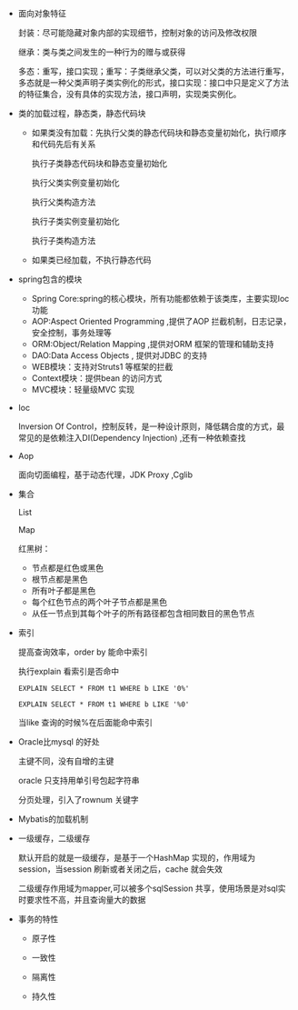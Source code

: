 - 面向对象特征

  封装：尽可能隐藏对象内部的实现细节，控制对象的访问及修改权限

  继承：类与类之间发生的一种行为的赠与或获得

  多态：重写，接口实现；重写：子类继承父类，可以对父类的方法进行重写，多态就是一种父类声明子类实例化的形式，接口实现：接口中只是定义了方法的特征集合，没有具体的实现方法，接口声明，实现类实例化。

- 类的加载过程，静态类，静态代码块

  - 如果类没有加载：先执行父类的静态代码块和静态变量初始化，执行顺序和代码先后有关系

    执行子类静态代码块和静态变量初始化

    执行父类实例变量初始化

    执行父类构造方法

    执行子类实例变量初始化

    执行子类构造方法

  - 如果类已经加载，不执行静态代码

- spring包含的模块

  - Spring Core:spring的核心模块，所有功能都依赖于该类库，主要实现Ioc功能
  - AOP:Aspect Oriented Programming ,提供了AOP 拦截机制，日志记录，安全控制，事务处理等
  - ORM:Object/Relation Mapping ,提供对ORM 框架的管理和辅助支持
  - DAO:Data Access Objects , 提供对JDBC 的支持
  - WEB模块：支持对Struts1 等框架的拦截
  - Context模块：提供bean 的访问方式
  - MVC模块：轻量级MVC 实现

- Ioc

  Inversion Of Control，控制反转，是一种设计原则，降低耦合度的方式，最常见的是依赖注入DI(Dependency Injection) ,还有一种依赖查找

- Aop

  面向切面编程，基于动态代理，JDK Proxy ,Cglib

- 集合

  List

  Map

  红黑树：

  - 节点都是红色或黑色
  - 根节点都是黑色
  - 所有叶子都是黑色
  - 每个红色节点的两个叶子节点都是黑色
  - 从任一节点到其每个叶子的所有路径都包含相同数目的黑色节点

- 索引

  提高查询效率，order by 能命中索引

  执行explain 看索引是否命中

  ```
  EXPLAIN SELECT * FROM t1 WHERE b LIKE '0%'
  ```

  ```
  EXPLAIN SELECT * FROM t1 WHERE b LIKE '%0'
  ```

  当like 查询的时候%在后面能命中索引

- Oracle比mysql 的好处

  主键不同，没有自增的主键

  oracle 只支持用单引号包起字符串

  分页处理，引入了rownum 关键字

- Mybatis的加载机制

- 一级缓存，二级缓存

  默认开启的就是一级缓存，是基于一个HashMap 实现的，作用域为session，当session 刷新或者关闭之后，cache 就会失效

  二级缓存作用域为mapper,可以被多个sqlSession 共享，使用场景是对sql实时要求性不高，并且查询量大的数据 
  
- 事务的特性

  - 原子性
  
  - 一致性
  
  - 隔离性
  - 持久性